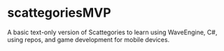 # scattegoriesMVP
A basic text-only version of Scattegories to learn using WaveEngine, C#, using repos, and game development for mobile devices.
